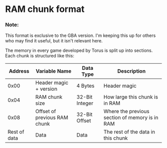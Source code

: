 # RAM chunk format

### Note:
This format is exclusive to the GBA version. I'm keeping this up for others who may find it useful, but it isn't relevant here.

The memory in every game developed by Torus is split up into sections. Each chunk is structured like this:

| Address                        | Variable Name         | Data Type                         | Description                       |
|--------------------------------|-----------------------|-----------------------------------|-----------------------------------|
| 0x00                    | Header magic + version       | 4 Bytes                           | Header magic                       |
| 0x04                    | RAM chunk size               | 32-Bit Integer      | How large this chunk is in RAM           |
| 0x08                    | Offset of previous RAM chunk | 32-Bit Offset       | Where the previous section of memory is in RAM  |
| Rest of data            | Data | Data | The rest of the data in this chunk |
